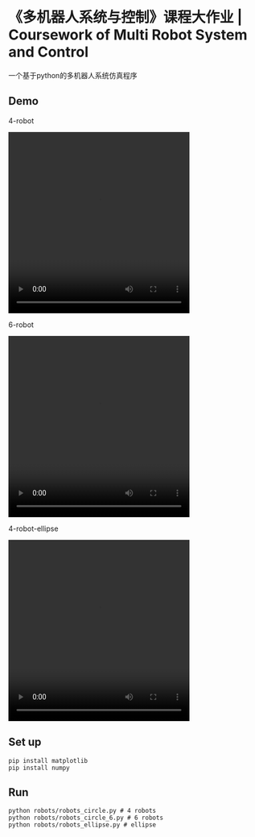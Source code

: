 # 《多机器人系统与控制》课程大作业 | Coursework of Multi Robot System and Control

一个基于python的多机器人系统仿真程序

## Demo

4-robot

<video width="360" height="360" controls>
  <source src="assets/4robots_circle.mp4" type="video/mp4">
</video>

6-robot

<video width="360" height="360" controls>
  <source src="assets/6robots_circle.mp4" type="video/mp4">
</video>

4-robot-ellipse

<video width="360" height="360" controls>
  <source src="assets/4robots_ellipse.mp4" type="video/mp4">
</video>

## Set up
``` shell
pip install matplotlib
pip install numpy
```
## Run
```
python robots/robots_circle.py # 4 robots
python robots/robots_circle_6.py # 6 robots
python robots/robots_ellipse.py # ellipse
```


